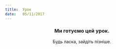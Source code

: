 ```yaml
---
title:  Урок
date:   05/11/2017
---
```


### <center>Ми готуємо цей урок.</center>
<center>Будь ласка, зайдіть пізніше.</center>